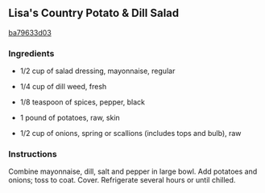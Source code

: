 ## Lisa's Country Potato & Dill Salad

[ba79633d03](http://www.kraftrecipes.com/recipes/lisas-country-potato-dill-salad-94381.aspx)

### Ingredients

 - 1/2 cup of salad dressing, mayonnaise, regular

 - 1/4 cup of dill weed, fresh

 - 1/8 teaspoon of spices, pepper, black

 - 1 pound of potatoes, raw, skin

 - 1/2 cup of onions, spring or scallions (includes tops and bulb), raw

### Instructions

Combine mayonnaise, dill, salt and pepper in large bowl. Add potatoes and onions; toss to coat. Cover. Refrigerate several hours or until chilled.